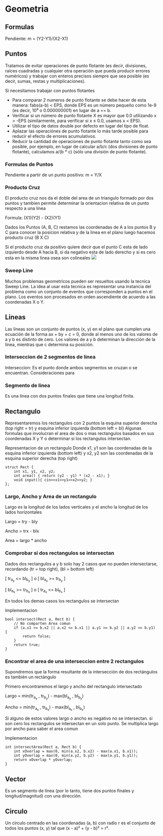 # Geometria

## Formulas
Pendiente: m = (Y2-Y1)/(X2-X1)

## Puntos
Tratamos de evitar operaciones de punto flotante (es decir, divisiones, raíces cuadradas y cualquier otra operación que pueda producir errores numéricos) y trabajar con enteros precisos siempre que sea posible (es decir, sumas, restas y multiplicaciones).

Si necesitamos trabajar con puntos flotantes
- Para comparar 2 numeros de punto flotante se debe hacer de esta manera: fabs(a-b) < EPS, 
donde EPS es un número pequeño como 1e-9 (es decir, 10⁹ o 0.000000001) en lugar de a == b.
- Verificar si un número de punto flotante X es mayor que 0.0 utilizando x > -EPS (similarmente, para verificar si x ≤ 0.0, usamos x < EPS).
- Utilizar el tipo de datos double por defecto en lugar del tipo de float.
- Aplazar las operaciónes de punto flotante lo más tarde posible para reducir el efecto de errores acumulativos.
- Reducir la cantidad de operaciones de punto flotante tanto como sea posible, por ejemplo, en lugar de calcular a/b/c (dos divisiones de punto flotante), calculamos a/(b * c) (sólo una división de punto flotante).

### Formulas de Puntos
Pendiente a partir de un punto positivo: m = Y/X 

### Producto Cruz
El producto cruz nos da el doble del area de un triangulo formado por dos puntos y tambien permite determinar la orientacion relativa de un punto respecto a una línea 

Formula: (X1)(Y2) - (X2)(Y1)

Dados los Puntos (A, B, C) restamos las coordenadas de A a los puntos B y C para conocer la
posicion relativa y de la linea en el plano luego hacemos producto cruz (B X C)

Si el producto cruz da positivo quiere decir que el punto C esta de lado izquierdo desde A hacia B, si da negativo esta de lado derecho y si es cero esta en la misma linea osea son colineales
![](https://github.com/Dusk1706/Estructuras-de-datos-y-Algoritmos/blob/main/Imagenes/OrientacionProductoCruz.png)

### Sweep Line 
Muchos problemas geometricos pueden ser resueltos usando la tecnica Sweep Line. La idea
al usar esta tecnica es representar una instancia del problema como un conjunto de eventos
que corresponden a puntos en el plano.
Los eventos son procesados en orden ascendiente de acuerdo a las coordenadas X o Y.

## Lineas
Las líneas son un conjunto de puntos (x, y) en el plano que cumplen una ecuación de la forma
ax + by + c = 0, donde al menos uno de los valores de a y b es distinto de cero. Los valores de a y b determinan la dirección de la línea, mientras que c determina su posición.

### Interseccion de 2 segmentos de linea
Interseccion: Es el punto donde ambos segmentos se cruzan o se encuentran.
Consideraciones para 

### Segmento de linea
Es una línea con dos puntos finales que tiene una longitud finita.

## Rectangulo
Representaremos los rectangulos con 2 puntos la esquina superior derecha (top right = tr) 
y esquina inferior izquierda (bottom left = bl) 
Algunas formulas que involucran el area de dos o mas rectangulos basados en sus coordenadas
X y Y o determinar si los rectangulos intersectan.

Representacion de un rectangulo 
Donde x1, y1 son las coordenadas de la esquina inferior izquierda (bottom left) 
y x2, y2 son las coordenadas de la esquina superior derecha (top right)
```
struct Rect {
	int x1, y1, x2, y2;
	int area() { return (y2 - y1) * (x2 - x1); }
	void input(){ cin>>x1>>y1>>x2>>y2; }
};
```

### Largo, Ancho y Area de un rectangulo
Largo es la longitud de los lados verticales y el ancho la longitud de los lados horizontales

Largo = try - bly

Ancho = trx - blx

Area = largo * ancho

### Comprobar si dos rectangulos se intersectan
Dados dos rectangulos a y b solo hay 2 casos que no pueden intersectarse, recordando (tr = top right), (bl = bottom left) 

[ tr<sub>a<sub>y</sub></sub> <= bl<sub>b<sub>y</sub></sub> ] o [ bl<sub>a<sub>y</sub></sub> >= tr<sub>b<sub>y</sub></sub> ]

[ bl<sub>a<sub>x</sub></sub> >= tr<sub>b<sub>x</sub></sub> ] o [ tr<sub>a<sub>x</sub></sub> <= bl<sub>b<sub>x</sub></sub> ]

En todos los demas casos los rectangulos se intersectan

Implementacion
```
bool intersect(Rect a, Rect b) {
	// No comparten Area comun
	if (a.x1 >= b.x2 || a.x2 <= b.x1 || a.y1 >= b.y2 || a.y2 <= b.y1) {
		return false;
	}
	return true;
}
```

### Encontrar el area de una interseccion entre 2 rectangulos
Supondremos que la forma resultante de la intersección de dos rectángulos es también un rectángulo

Primero encontraremos el largo y ancho del rectangulo intersectado 

Largo = min(tr<sub>a<sub>y</sub></sub> , tr<sub>b<sub>y</sub></sub>) - max(bl<sub>a<sub>y</sub></sub> , bl<sub>b<sub>y</sub></sub>)

Ancho = min(tr<sub>a<sub>x</sub></sub> , tr<sub>b<sub>x</sub></sub>) - max(bl<sub>a<sub>x</sub></sub> , bl<sub>b<sub>x</sub></sub>)

Si alguno de estos valores largo o ancho es negativo no se intersectan. si son cero los rectangulos se intersectan en un solo punto. Se multiplica largo por ancho para saber el area comun

Implementacion
```
int intersectArea(Rect a, Rect b) {
	int xOverlap = max(0, min(a.x2, b.x2) - max(a.x1, b.x1));
	int yOverlap = max(0, min(a.y2, b.y2) - max(a.y1, b.y1));
	return xOverlap * yOverlap;
}
```

## Vector
Es un segmento de línea (por lo tanto, tiene dos puntos finales y longitud/magnitud) con una dirección.

## Circulo
Un círculo centrado en las coordenadas (a, b) con radio r es el conjunto de todos los puntos 
(x, y) tal que (x - a)² + (y - b)² = r².